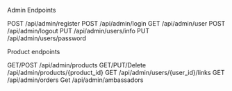 Admin Endpoints

POST /api/admin/register
POST /api/admin/login
GET /api/admin/user
POST /api/admin/logout
PUT /api/admin/users/info
PUT /api/admin/users/password

Product endpoints

GET/POST /api/admin/products
GET/PUT/Delete /api/admin/products/{product_id}
GET /api/admin/users/{user_id}/links
GET /api/admin/orders
Get /api/admin/ambassadors
